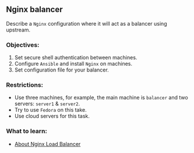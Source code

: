 ## Nginx balancer
Describe a `Nginx` configuration where it will act as a balancer using upstream.

### Objectives:
1. Set secure shell authentication between machines.
2. Configure `Ansible` and install `Nginx` on machines.
3. Set configuration file for your balancer.

### Restrictions:
- Use three machines, for example, the main machine is `balancer` and two servers: `server1` & `server2`.
- Try to use `Fedora` on this take.
- Use cloud servers for this task.

### What to learn:
- [About Nginx Load Balancer](https://docs.nginx.com/nginx/admin-guide/load-balancer/)